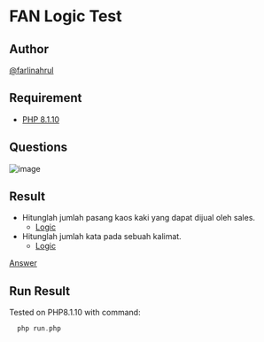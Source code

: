 # FAN Logic Test

## Author

[@farlinahrul](https://www.github.com/farlinahrul)


## Requirement

 - [PHP 8.1.10](https://windows.php.net/download/)

## Questions
![image](https://github.com/farlinahrul/FAN_farlinahrul_logic-test/assets/79825915/3a708597-ce7e-44c9-907c-3ea7b713796f)

## Result

- Hitunglah jumlah pasang kaos kaki yang dapat dijual oleh sales.
    - [Logic](https://github.com/farlinahrul/FAN_farlinahrul_logic-test/blob/main/question-1-logic.php)
- Hitunglah jumlah kata pada sebuah kalimat.
    - [Logic](https://github.com/farlinahrul/FAN_farlinahrul_logic-test/blob/main/question-2-logic.php)

[Answer](https://github.com/farlinahrul/FAN_farlinahrul_logic-test/blob/main/run.php)

## Run Result

Tested on PHP8.1.10 with command:

```php
  php run.php
```
 
